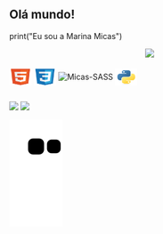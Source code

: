 ## Olá mundo! 
print("Eu sou a Marina Micas")

<div align="center">
  <a href="https://github.com/marinamicas">
    <img height="150em" src="https://github-readme-stats.vercel.app/api?username=marinamicas&show_icons=true&theme=dark&include_all_commits=true&count_private=true"/>
  </a>
</div>

<div style="display: inline_block"><br>
  <img align="center" alt="Micas-HTML" height="30" width="40" src="https://raw.githubusercontent.com/devicons/devicon/master/icons/html5/html5-original.svg">
  <img align="center" alt="Micas-CSS" height="30" width="40" src="https://raw.githubusercontent.com/devicons/devicon/master/icons/css3/css3-original.svg">
  <img align="center" alt="Micas-SASS" height="30" width="40" src="https://sass-lang.com/assets/img/logos/logo-b6e1ef6e.svg">
  <img align="center" alt="Micas-Python" height="30" width="40" src="https://raw.githubusercontent.com/devicons/devicon/master/icons/python/python-original.svg">
</div>  

 ##

<div> 
  <a href = "mailto:marinamicas@gmail.com"><img src="https://img.shields.io/badge/-Gmail-%23333?style=for-the-badge&logo=gmail&logoColor=white" target="_blank"></a>
  <a href="https://www.linkedin.com/in/marinamicas/" target="_blank"><img src="https://img.shields.io/badge/-LinkedIn-%230077B5?style=for-the-badge&logo=linkedin&logoColor=white" target="_blank"></a>

![Snake animation](https://github.com/marinamicas/marinamicas/blob/output/github-contribution-grid-snake.svg)
</div>
